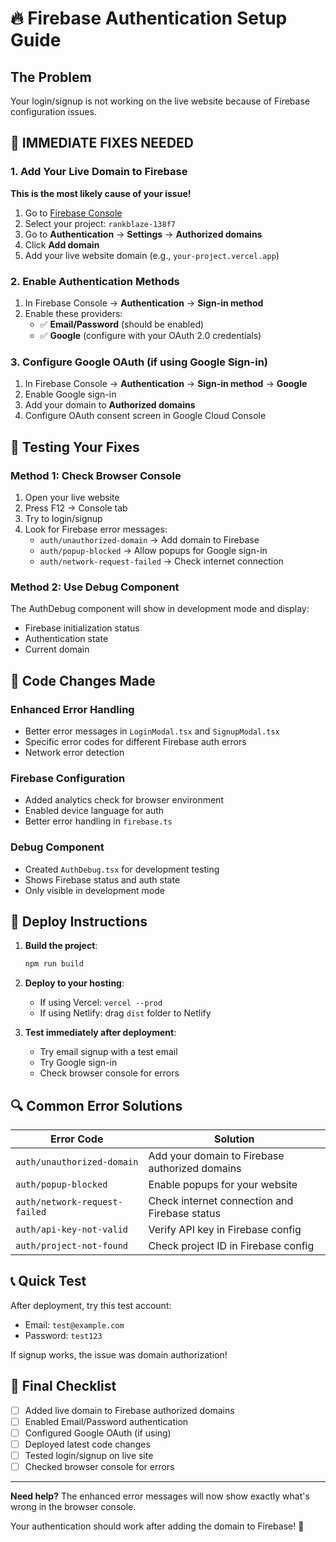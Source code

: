 # 🔥 Firebase Authentication Setup Guide

## The Problem
Your login/signup is not working on the live website because of Firebase configuration issues.

## 🚨 IMMEDIATE FIXES NEEDED

### 1. Add Your Live Domain to Firebase
**This is the most likely cause of your issue!**

1. Go to [Firebase Console](https://console.firebase.google.com/)
2. Select your project: `rankblaze-138f7`
3. Go to **Authentication** → **Settings** → **Authorized domains**
4. Click **Add domain**
5. Add your live website domain (e.g., `your-project.vercel.app`)

### 2. Enable Authentication Methods

1. In Firebase Console → **Authentication** → **Sign-in method**
2. Enable these providers:
   - ✅ **Email/Password** (should be enabled)
   - ✅ **Google** (configure with your OAuth 2.0 credentials)

### 3. Configure Google OAuth (if using Google Sign-in)

1. In Firebase Console → **Authentication** → **Sign-in method** → **Google**
2. Enable Google sign-in
3. Add your domain to **Authorized domains**
4. Configure OAuth consent screen in Google Cloud Console

## 🧪 Testing Your Fixes

### Method 1: Check Browser Console
1. Open your live website
2. Press F12 → Console tab  
3. Try to login/signup
4. Look for Firebase error messages:
   - `auth/unauthorized-domain` → Add domain to Firebase
   - `auth/popup-blocked` → Allow popups for Google sign-in
   - `auth/network-request-failed` → Check internet connection

### Method 2: Use Debug Component
The AuthDebug component will show in development mode and display:
- Firebase initialization status
- Authentication state
- Current domain

## 🔧 Code Changes Made

### Enhanced Error Handling
- Better error messages in `LoginModal.tsx` and `SignupModal.tsx`
- Specific error codes for different Firebase auth errors
- Network error detection

### Firebase Configuration
- Added analytics check for browser environment
- Enabled device language for auth
- Better error handling in `firebase.ts`

### Debug Component
- Created `AuthDebug.tsx` for development testing
- Shows Firebase status and auth state
- Only visible in development mode

## 🚀 Deploy Instructions

1. **Build the project**:
   ```bash
   npm run build
   ```

2. **Deploy to your hosting**:
   - If using Vercel: `vercel --prod`
   - If using Netlify: drag `dist` folder to Netlify

3. **Test immediately after deployment**:
   - Try email signup with a test email
   - Try Google sign-in
   - Check browser console for errors

## 🔍 Common Error Solutions

| Error Code | Solution |
|------------|----------|
| `auth/unauthorized-domain` | Add your domain to Firebase authorized domains |
| `auth/popup-blocked` | Enable popups for your website |
| `auth/network-request-failed` | Check internet connection and Firebase status |
| `auth/api-key-not-valid` | Verify API key in Firebase config |
| `auth/project-not-found` | Check project ID in Firebase config |

## 📞 Quick Test

After deployment, try this test account:
- Email: `test@example.com`
- Password: `test123`

If signup works, the issue was domain authorization!

## 🎯 Final Checklist

- [ ] Added live domain to Firebase authorized domains
- [ ] Enabled Email/Password authentication
- [ ] Configured Google OAuth (if using)
- [ ] Deployed latest code changes
- [ ] Tested login/signup on live site
- [ ] Checked browser console for errors

---

**Need help?** The enhanced error messages will now show exactly what's wrong in the browser console.

Your authentication should work after adding the domain to Firebase! 🎉